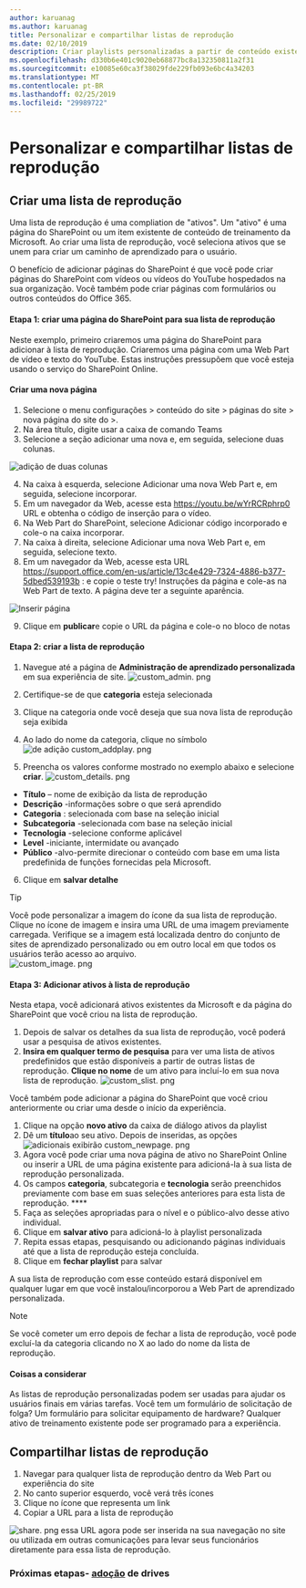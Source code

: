 ```yaml
---
author: karuanag
ms.author: karuanag
title: Personalizar e compartilhar listas de reprodução
ms.date: 02/10/2019
description: Criar playlists personalizadas a partir de conteúdo existente ou de novas páginas do SharePoint
ms.openlocfilehash: d330b6e401c9020eb68877bc8a132350811a2f31
ms.sourcegitcommit: e10085e60ca3f38029fde229fb093e6bc4a34203
ms.translationtype: MT
ms.contentlocale: pt-BR
ms.lasthandoff: 02/25/2019
ms.locfileid: "29989722"
---
```

# <a name="customize-and-share-playlists"></a>Personalizar e compartilhar listas de reprodução

## <a name="create-a-playlist"></a>Criar uma lista de reprodução

Uma lista de reprodução é uma compliation de "ativos". Um "ativo" é uma página do SharePoint ou um item existente de conteúdo de treinamento da Microsoft. Ao criar uma lista de reprodução, você seleciona ativos que se unem para criar um caminho de aprendizado para o usuário.  

O benefício de adicionar páginas do SharePoint é que você pode criar páginas do SharePoint com vídeos ou vídeos do YouTube hospedados na sua organização. Você também pode criar páginas com formulários ou outros conteúdos do Office 365.  

#### <a name="step-1-create-a-sharepoint-page-for-your-playlist"></a>Etapa 1: criar uma página do SharePoint para sua lista de reprodução
Neste exemplo, primeiro criaremos uma página do SharePoint para adicionar à lista de reprodução. Criaremos uma página com uma Web Part de vídeo e texto do YouTube.  Estas instruções pressupõem que você esteja usando o serviço do SharePoint Online. 

#### <a name="create-a-new-page"></a>Criar uma nova página
1.  Selecione o menu configurações > conteúdo do site > páginas do site > nova página do site do >.
2.  Na área título, digite usar a caixa de comando Teams
3.  Selecione a seção adicionar uma nova e, em seguida, selecione duas colunas.

![adição de duas colunas](media/clo365addtwocolumn.png)

4.  Na caixa à esquerda, selecione Adicionar uma nova Web Part e, em seguida, selecione incorporar. 
5.  Em um navegador da Web, acesse esta https://youtu.be/wYrRCRphrp0 URL e obtenha o código de inserção para o vídeo. 
6.  Na Web Part do SharePoint, selecione Adicionar código incorporado e cole-o na caixa incorporar. 
7.  Na caixa à direita, selecione Adicionar uma nova Web Part e, em seguida, selecione texto. 
8.  Em um navegador da Web, acesse esta URL https://support.office.com/en-us/article/13c4e429-7324-4886-b377-5dbed539193b : e copie o teste try! Instruções da página e cole-as na Web Part de texto. A página deve ter a seguinte aparência. 

![Inserir página](media/clo365teamscommandbox.png)

9.  Clique em **publicar**e copie o URL da página e cole-o no bloco de notas

#### <a name="step-2-create-the-playlist"></a>Etapa 2: criar a lista de reprodução

1. Navegue até a página de **Administração de aprendizado personalizada** em sua experiência de site. ![custom_admin. png](media/custom_admin.png)
1. Certifique-se de que **categoria** esteja selecionada 
1. Clique na categoria onde você deseja que sua nova lista de reprodução seja exibida
1. Ao lado do nome da categoria, clique no símbolo ![de adição custom_addplay. png](media/custom_addplay.png)

1. Preencha os valores conforme mostrado no exemplo abaixo e selecione **criar**. ![custom_details. png](media/custom_details.png)
- **Título** – nome de exibição da lista de reprodução
- **Descrição** -informações sobre o que será aprendido
- **Categoria** : selecionada com base na seleção inicial
- **Subcategoria** -selecionada com base na seleção inicial
- **Tecnologia** -selecione conforme aplicável
- **Level** -iniciante, intermidate ou avançado
- **Público** -alvo-permite direcionar o conteúdo com base em uma lista predefinida de funções fornecidas pela Microsoft.

6. Clique em **salvar detalhe**

> [!TIP]
> Você pode personalizar a imagem do ícone da sua lista de reprodução.  Clique no ícone de imagem e insira uma URL de uma imagem previamente carregada.  Verifique se a imagem está localizada dentro do conjunto de sites de aprendizado personalizado ou em outro local em que todos os usuários terão acesso ao arquivo.  
![custom_image. png](media/custom_image.png)

#### <a name="step-3-add-assets-to-the-playlist"></a>Etapa 3: Adicionar ativos à lista de reprodução
Nesta etapa, você adicionará ativos existentes da Microsoft e da página do SharePoint que você criou na lista de reprodução. 

1. Depois de salvar os detalhes da sua lista de reprodução, você poderá usar a pesquisa de ativos existentes.
1. **Insira em qualquer termo de pesquisa** para ver uma lista de ativos predefinidos que estão disponíveis a partir de outras listas de reprodução. **Clique no nome** de um ativo para incluí-lo em sua nova lista de reprodução. ![custom_slist. png](media/custom_slist.png)

Você também pode adicionar a página do SharePoint que você criou anteriormente ou criar uma desde o início da experiência.

1. Clique na opção **novo ativo** da caixa de diálogo ativos da playlist
1. Dê um **título**ao seu ativo. Depois de inseridas, as opções ![adicionais exibirão custom_newpage. png](media/custom_newpage.png)
1. Agora você pode criar uma nova página de ativo no SharePoint Online ou inserir a URL de uma página existente para adicioná-la à sua lista de reprodução personalizada. 
1. Os campos **categoria**, subcategoria e **tecnologia** serão preenchidos previamente com base em suas seleções anteriores para esta lista de reprodução. ****
1. Faça as seleções apropriadas para o nível e o público-alvo desse ativo individual.  
1. Clique em **salvar ativo** para adicioná-lo à playlist personalizada
1. Repita essas etapas, pesquisando ou adicionando páginas individuais até que a lista de reprodução esteja concluída. 
1. Clique em **fechar playlist** para salvar

A sua lista de reprodução com esse conteúdo estará disponível em qualquer lugar em que você instalou/incorporou a Web Part de aprendizado personalizada. 

> [!NOTE]
> Se você cometer um erro depois de fechar a lista de reprodução, você pode excluí-la da categoria clicando no X ao lado do nome da lista de reprodução.  

#### <a name="things-to-think-about"></a>Coisas a considerar

As listas de reprodução personalizadas podem ser usadas para ajudar os usuários finais em várias tarefas.  Você tem um formulário de solicitação de folga?  Um formulário para solicitar equipamento de hardware?  Qualquer ativo de treinamento existente pode ser programado para a experiência.  

## <a name="share-playlists"></a>Compartilhar listas de reprodução

1. Navegar para qualquer lista de reprodução dentro da Web Part ou experiência do site
1. No canto superior esquerdo, você verá três ícones
1. Clique no ícone que representa um link
1. Copiar a URL para a lista de reprodução

![share. png](media/share.png) essa URL agora pode ser inserida na sua navegação no site ou utilizada em outras comunicações para levar seus funcionários diretamente para essa lista de reprodução. 

### <a name="next-steps---drive-adoptiondriveadoptionmd"></a>Próximas etapas- [adoção](driveadoption.md) de drives
